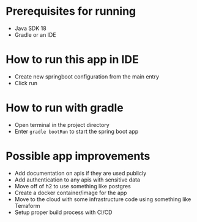 # Prerequisites for running
- Java SDK 18
- Gradle or an IDE

# How to run this app in IDE
- Create new springboot configuration from the main entry
- Click run


# How to run with gradle
- Open terminal in the project directory
- Enter `gradle bootRun` to start the spring boot app

# Possible app improvements
- Add documentation on apis if they are used publicly
- Add authentication to any apis with sensitive data
- Move off of h2 to use something like postgres
- Create a docker container/image for the app
- Move to the cloud with some infrastructure code using something like Terraform
- Setup proper build process with CI/CD

